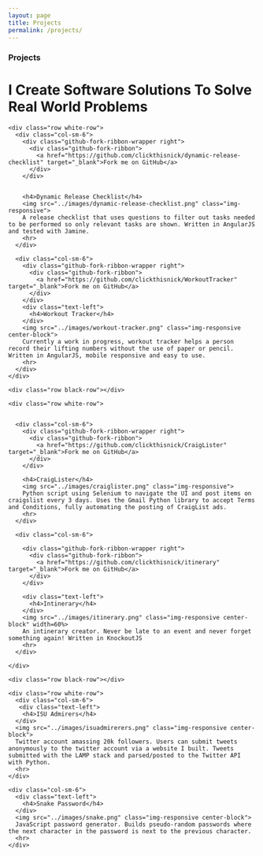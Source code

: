 ```yaml
---
layout: page
title: Projects
permalink: /projects/
---
```


<link rel="stylesheet" type="text/css" href="lib/css/bootswatch.css">
<link rel="stylesheet" type="text/css" href="lib/css/clickthisnick.css">
<link rel="stylesheet" type="text/css" href="lib/css/font-awesome.min.css">
<link rel="stylesheet" type="text/css" href="lib/css/github-ribbon.css">
<link href='https://fonts.googleapis.com/css?family=Arvo' rel='stylesheet' type='text/css'>

### Projects

<html>
<body>
  <div class="tab-content home-gradient">

  <!-- Projects -->
  <div class="tab-pane">
    <div class="row">
      <div class="col-lg-12">
        <h1 class="text-center title">I Create Software Solutions To Solve Real World Problems</h1>
      </div>
    </div>

    <div class="row white-row">
      <div class="col-sm-6">
        <div class="github-fork-ribbon-wrapper right">
          <div class="github-fork-ribbon">
            <a href="https://github.com/clickthisnick/dynamic-release-checklist" target="_blank">Fork me on GitHub</a>
          </div>
        </div>


        <h4>Dynamic Release Checklist</h4>
        <img src="../images/dynamic-release-checklist.png" class="img-responsive">
        A release checklist that uses questions to filter out tasks needed to be performed so only relevant tasks are shown. Written in AngularJS and tested with Jamine.
        <hr>
      </div>

  <div class="col-xs-12 row black-row visible-xs-block"></div>

      <div class="col-sm-6">
        <div class="github-fork-ribbon-wrapper right">
          <div class="github-fork-ribbon">
            <a href="https://github.com/clickthisnick/WorkoutTracker" target="_blank">Fork me on GitHub</a>
          </div>
        </div>
        <div class="text-left">
          <h4>Workout Tracker</h4>
        </div>
        <img src="../images/workout-tracker.png" class="img-responsive center-block">
        Currently a work in progress, workout tracker helps a person record their lifting numbers without the use of paper or pencil. Written in AngularJS, mobile responsive and easy to use.
        <hr>
      </div>
    </div>

    <div class="row black-row"></div>

    <div class="row white-row">


      <div class="col-sm-6">
        <div class="github-fork-ribbon-wrapper right">
          <div class="github-fork-ribbon">
            <a href="https://github.com/clickthisnick/CraigLister" target="_blank">Fork me on GitHub</a>
          </div>
        </div>

        <h4>CraigLister</h4>
        <img src="../images/craiglister.png" class="img-responsive">
        Python script using Selenium to navigate the UI and post items on craigslist every 3 days. Uses the Gmail Python library to accept Terms and Conditions, fully automating the posting of CraigList ads.
        <hr>
      </div>

  <div class="col-xs-12 row black-row visible-xs-block"></div>

      <div class="col-sm-6">

        <div class="github-fork-ribbon-wrapper right">
          <div class="github-fork-ribbon">
            <a href="https://github.com/clickthisnick/itinerary" target="_blank">Fork me on GitHub</a>
          </div>
        </div>

        <div class="text-left">
          <h4>Intinerary</h4>
        </div>
        <img src="../images/itinerary.png" class="img-responsive center-block" width=60%>
        An intinerary creator. Never be late to an event and never forget something again! Written in KnockoutJS
        <hr>
      </div>

    </div>

    <div class="row black-row"></div>

    <div class="row white-row">
      <div class="col-sm-6">
       <div class="text-left">
        <h4>ISU Admirers</h4>
      </div>
      <img src="../images/isuadmirerers.png" class="img-responsive center-block">
      Twitter account amassing 20k followers. Users can submit tweets anonymously to the twitter account via a website I built. Tweets submitted with the LAMP stack and parsed/posted to the Twitter API with Python.
      <hr>
    </div>

  <div class="col-xs-12 row black-row visible-xs-block"></div>

    <div class="col-sm-6">
      <div class="text-left">
        <h4>Snake Password</h4>
      </div>
      <img src="../images/snake.png" class="img-responsive center-block">
      JavaScript password generator. Builds pseudo-random passwords where the next character in the password is next to the previous character.
      <hr>
    </div>

  </div>
</div>
</div>
</body>
</html>

<!-- Projects -->

<script src="lib/js/jquery.js"></script>
<script src="lib/js/bootstrap.min.js"></script>
<script src="lib/js/jquery.matchheight.js" type="text/javascript"></script>
